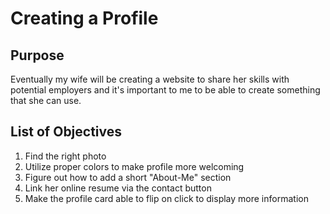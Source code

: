 # Creating a Profile

## Purpose

Eventually my wife will be creating a website to share her skills with potential employers and it's important to me to be able to create something that she can use. 

## List of Objectives

1. Find the right photo
1. Utilize proper colors to make profile more welcoming
1. Figure out how to add a short "About-Me" section
1. Link her online resume via the contact button
1. Make the profile card able to flip on click to display more information

